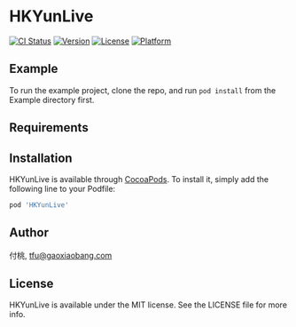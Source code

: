 # HKYunLive

[![CI Status](https://img.shields.io/travis/付桃/HKYunLive.svg?style=flat)](https://travis-ci.org/付桃/HKYunLive)
[![Version](https://img.shields.io/cocoapods/v/HKYunLive.svg?style=flat)](https://cocoapods.org/pods/HKYunLive)
[![License](https://img.shields.io/cocoapods/l/HKYunLive.svg?style=flat)](https://cocoapods.org/pods/HKYunLive)
[![Platform](https://img.shields.io/cocoapods/p/HKYunLive.svg?style=flat)](https://cocoapods.org/pods/HKYunLive)

## Example

To run the example project, clone the repo, and run `pod install` from the Example directory first.

## Requirements

## Installation

HKYunLive is available through [CocoaPods](https://cocoapods.org). To install
it, simply add the following line to your Podfile:

```ruby
pod 'HKYunLive'
```

## Author

付桃, tfu@gaoxiaobang.com

## License

HKYunLive is available under the MIT license. See the LICENSE file for more info.
